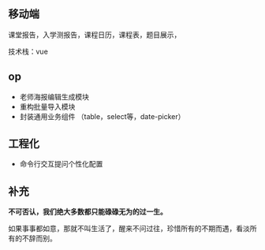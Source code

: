## 移动端



课堂报告，入学测报告，课程日历，课程表，题目展示，



技术栈：vue



## op

* 老师海报编辑生成模块
* 重构批量导入模块
* 封装通用业务组件 （table，select等，date-picker）



## 工程化

- 命令行交互提问个性化配置









## 补充

**不可否认，我们绝大多数都只能碌碌无为的过一生。**



如果事事都如意，那就不叫生活了，醒来不问过往，珍惜所有的不期而遇，看淡所有的不辞而别。